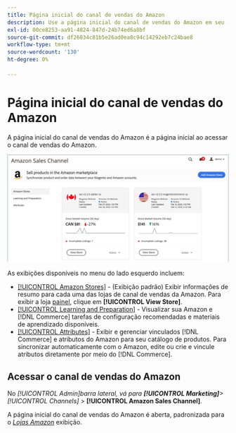 ```yaml
---
title: Página inicial do canal de vendas do Amazon
description: Use a página inicial do canal de vendas do Amazon em seu [!DNL Commerce] Admin para acessar seu [!DNL Amazon Marketplace] listagens e atividade.
exl-id: 00ce8253-aa91-4824-847d-24b74ed6a8bf
source-git-commit: df26834c81b5e26ad0ea8c94c14292eb7c24bae8
workflow-type: tm+mt
source-wordcount: '130'
ht-degree: 0%

---
```


# Página inicial do canal de vendas do Amazon

A página inicial do canal de vendas do Amazon é a página inicial ao acessar o canal de vendas do Amazon.

![Página inicial do canal de vendas do Amazon](assets/amazon-sales-channel-home-tabs.png)

As exibições disponíveis no menu do lado esquerdo incluem:

- [[!UICONTROL Amazon Stores]](./managing-stores.md) - (Exibição padrão) Exibir informações de resumo para cada uma das lojas de canal de vendas da Amazon. Para exibir a loja [painel](./amazon-store-dashboard.md), clique em **[!UICONTROL View Store]**.
- [[!UICONTROL Learning and Preparation]](./learning-preparation.md) - Visualizar sua Amazon e [!DNL Commerce] tarefas de configuração recomendadas e materiais de aprendizado disponíveis.
- [[!UICONTROL Attributes]](./managing-attributes.md) - Exibir e gerenciar vinculados [!DNL Commerce] e atributos do Amazon para seu catálogo de produtos. Para sincronizar automaticamente com o Amazon, edite ou crie e vincule atributos diretamente por meio do [!DNL Commerce].

## Acessar o canal de vendas do Amazon

No _[!UICONTROL Admin]_barra lateral, vá para **[!UICONTROL Marketing]**>_[!UICONTROL Channels]_ > **[!UICONTROL Amazon Sales Channel]**.

A página inicial do canal de vendas do Amazon é aberta, padronizada para o [_Lojas Amazon_](./managing-stores.md) exibição.
